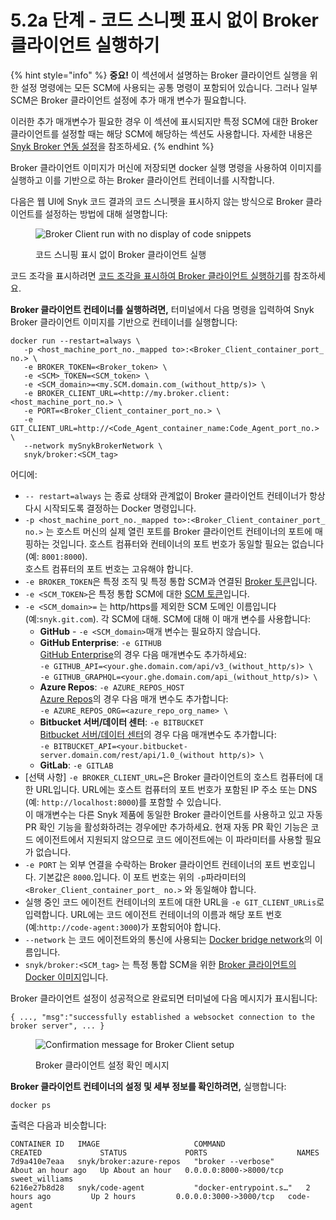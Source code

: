 # 5.2a 단계 - 코드 스니펫 표시 없이 Broker 클라이언트 실행하기

{% hint style="info" %}
**중요!** 이 섹션에서 설명하는 Broker 클라이언트 실행을 위한 설정 명령에는 모든 SCM에 사용되는 공통 명령이 포함되어 있습니다. 그러나 일부 SCM은 Broker 클라이언트 설정에 추가 매개 변수가 필요합니다.

이러한 추가 매개변수가 필요한 경우 이 섹션에 표시되지만 특정 SCM에 대한 Broker 클라이언트를 설정할 때는 해당 SCM에 해당하는 섹션도 사용합니다. 자세한 내용은 [Snyk Broker 연동 설정](broken-reference/)을 참조하세요.
{% endhint %}

Broker 클라이언트 이미지가 머신에 저장되면 docker 실행 명령을 사용하여 이미지를 실행하고 이를 기반으로 하는 Broker 클라이언트 컨테이너를 시작합니다.

다음은 웹 UI에 Snyk 코드 결과의 코드 스니펫을 표시하지 않는 방식으로 Broker 클라이언트를 설정하는 방법에 대해 설명합니다:

<figure><img src="../../../../../.gitbook/assets/Broker - Results - without code snippets (1) (1) (1) (1) (1) (1) (1) (1) (1) (1) (1) (1) (1) (1) (1) (1) (1) (1) (1) (1) (1) (1) (1) (1) (1) (1) (1) (1) (1) (1) (1) (1) (1) (1) (1) (1) (4) (1).png" alt="Broker Client run with no display of code snippets"><figcaption><p>코드 스니핑 표시 없이 Broker 클라이언트 실행</p></figcaption></figure>

코드 조각을 표시하려면 [코드 조각을 표시하여 Broker 클라이언트 실행하기](step-5.2b-running-the-broker-client-with-the-code-snippets-display.md)를 참조하세요.

**Broker 클라이언트 컨테이너를 실행하려면,** 터미널에서 다음 명령을 입력하여 Snyk Broker 클라이언트 이미지를 기반으로 컨테이너를 실행합니다:

```
docker run --restart=always \
   -p <host_machine_port_no._mapped to>:<Broker_Client_container_port_ no.> \
   -e BROKER_TOKEN=<Broker_token> \
   -e <SCM>_TOKEN=<SCM_token> \
   -e <SCM_domain>=<my.SCM.domain.com_(without_http/s)> \  
   -e BROKER_CLIENT_URL=<http://my.broker.client:<host_machine_port_no.> \
   -e PORT=<Broker_Client_container_port_no.> \
   -e GIT_CLIENT_URL=http://<Code_Agent_container_name:Code_Agent_port_no.> \
   --network mySnykBrokerNetwork \
   snyk/broker:<SCM_tag>
```

어디에:

* `-- restart=always` 는 종료 상태와 관계없이 Broker 클라이언트 컨테이너가 항상 다시 시작되도록 결정하는 Docker 명령입니다.
* `-p <host_machine_port_no._mapped to>:<Broker_Client_container_port_ no.>` 는 호스트 머신의 실제 열린 포트를 Broker 클라이언트 컨테이너의 포트에 매핑하는 것입니다. 호스트 컴퓨터와 컨테이너의 포트 번호가 동일할 필요는 없습니다(예: `8001:8000`).\
  호스트 컴퓨터의 포트 번호는 고유해야 합니다.
* `-e BROKER_TOKEN`은 특정 조직 및 특정 통합 SCM과 연결된 [Broker 토큰](../step-1-obtaining-the-required-tokens-for-the-setup-procedure/obtaining-your-broker-token.md)입니다.
* `-e <SCM_TOKEN>`은 특정 통합 SCM에 대한 [SCM 토큰](../step-1-obtaining-the-required-tokens-for-the-setup-procedure/obtaining-your-scm-token.md)입니다.&#x20;
* `-e <SCM_domain>=` 는 http/https를 제외한 SCM 도메인 이름입니다(예:`snyk.git.com`). 각 SCM에 대해. SCM에 대해 이 매개 변수를 사용합니다:
  * **GitHub** - `-e <SCM_domain>`매개 변수는 필요하지 않습니다.
  * **GitHub Enterprise**: `-e GITHUB`\
    [GitHub Enterprise](../../../install-and-configure-snyk-broker/github-enterprise-install-and-configure-broker/setup-broker-with-github-enterprise.md)의 경우 다음 매개변수도 추가하세요:\
    `-e GITHUB_API=<your.ghe.domain.com/api/v3_(without_http/s)> \`\
    `-e GITHUB_GRAPHQL=<your.ghe.domain.com/api_(without_http/s)> \`
  * **Azure Repos**: `-e AZURE_REPOS_HOST`\
    [Azure Repos](../../../install-and-configure-snyk-broker/azure-repos-install-and-configure-broker/setup-broker-with-azure-repos.md)의 경우 다음 매개 변수도 추가합니다:\
    `-e AZURE_REPOS_ORG=<azure_repo_org_name> \`
  * **Bitbucket 서버/데이터 센터**: `-e BITBUCKET`\
    [Bitbucket 서버/데이터 센터](../../../install-and-configure-snyk-broker/bitbucket-server-data-center-install-and-configure-broker/data-center.md)의 경우 다음 매개변수도 추가합니다:\
    `-e BITBUCKET_API=<your.bitbucket-server.domain.com/rest/api/1.0_(without http/s)> \`
  * **GitLab**: `-e GITLAB`
* \[선택 사항] `-e BROKER_CLIENT_URL=`은 Broker 클라이언트의 호스트 컴퓨터에 대한 URL입니다. URL에는 호스트 컴퓨터의 포트 번호가 포함된 IP 주소 또는 DNS (예: `http://localhost:8000`)를 포함할 수 있습니다.\
  이 매개변수는 다른 Snyk 제품에 동일한 Broker 클라이언트를 사용하고 있고 자동 PR 확인 기능을 활성화하려는 경우에만 추가하세요. 현재 자동 PR 확인 기능은 코드 에이전트에서 지원되지 않으므로 코드 에이전트에는 이 파라미터를 사용할 필요가 없습니다.
* `-e PORT` 는 외부 연결을 수락하는 Broker 클라이언트 컨테이너의 포트 번호입니다. 기본값은 `8000`.입니다. 이 포트 번호는 위의 `-p`파라미터의 `<Broker_Client_container_port_ no.>` 와 동일해야 합니다.
* 실행 중인 코드 에이전트 컨테이너의 포트에 대한 URL을 `-e GIT_CLIENT_URLis`로 입력합니다. URL에는 코드 에이전트 컨테이너의 이름과 해당 포트 번호(예:`http://code-agent:3000`)가 포함되어야 합니다.
* `--network` 는 코드 에이전트와의 통신에 사용되는 [Docker   bridge network](../step-3-creating-a-network-for-the-broker-client-and-code-agent-communication.md)의 이름입니다.
* `snyk/broker:<SCM_tag>` 는 특정 통합 SCM을 위한 [Broker 클라이언트의 Docker 이미지](step-5.1-downloading-or-updating-the-snyk-broker-client-docker-image.md)입니다.

Broker 클라이언트 설정이 성공적으로 완료되면 터미널에 다음 메시지가 표시됩니다:

`{ ..., "msg":"successfully established a websocket connection to the broker server", ... }`

<figure><img src="../../../../../.gitbook/assets/Broker Client - Setup success message.png" alt="Confirmation message for Broker Client setup"><figcaption><p>Broker 클라이언트 설정 확인 메시지</p></figcaption></figure>

**Broker 클라이언트 컨테이너의 설정 및 세부 정보를 확인하려면,** 실행합니다:

```
docker ps
```

출력은 다음과 비슷합니다:

```
CONTAINER ID   IMAGE                     COMMAND                  CREATED             STATUS             PORTS                    NAMES
7d9a410e7eaa   snyk/broker:azure-repos   "broker --verbose"       About an hour ago   Up About an hour   0.0.0.0:8000->8000/tcp   sweet_williams
6216e27b8d28   snyk/code-agent           "docker-entrypoint.s…"   2 hours ago         Up 2 hours         0.0.0.0:3000->3000/tcp   code-agent
```
